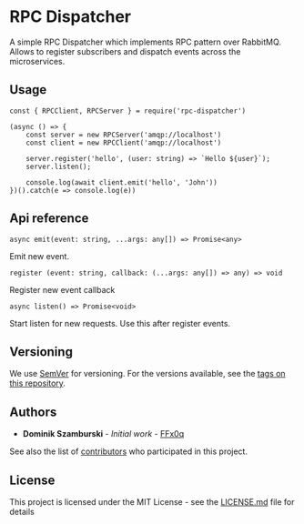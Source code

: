 # RPC Dispatcher
A simple RPC Dispatcher which implements RPC pattern over RabbitMQ. Allows to register subscribers and dispatch events across the microservices.

## Usage
    const { RPCClient, RPCServer } = require('rpc-dispatcher')

    (async () => {
        const server = new RPCServer('amqp://localhost')
        const client = new RPCClient('amqp://localhost')

        server.register('hello', (user: string) => `Hello ${user}`);
        server.listen();

        console.log(await client.emit('hello', 'John'))
    })().catch(e => console.log(e))

## Api reference
    async emit(event: string, ...args: any[]) => Promise<any>
Emit new event.

    register (event: string, callback: (...args: any[]) => any) => void
Register new event callback

    async listen() => Promise<void>
Start listen for new requests. Use this after register events.

## Versioning
We use [SemVer](http://semver.org/) for versioning. For the versions available, see the [tags on this repository](https://github.com/FFx0q/event-dispatcher/tags). 

## Authors
* **Dominik Szamburski** - *Initial work* - [FFx0q](https://github.com/FFx0q)

See also the list of [contributors](https://github.com/FFx0q/event-dispatcher/contributors) who participated in this project.

## License
This project is licensed under the MIT License - see the [LICENSE.md](LICENSE.md) file for details
